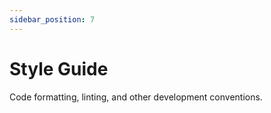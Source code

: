 ```yaml
---
sidebar_position: 7
---
```


# Style Guide

Code formatting, linting, and other development conventions.
